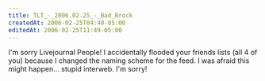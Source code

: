 ```yaml
---
title: TLT_-_2006.02.25_-_Bad_Brock
createdAt: 2006-02-25T04:40-05:00
editedAt: 2006-02-25T11:49-05:00
---
```


I'm sorry Livejournal People! I accidentally flooded your friends lists (all 4 of you) because I changed the naming scheme for the feed. I was afraid this might happen... stupid interweb. I'm sorry!

